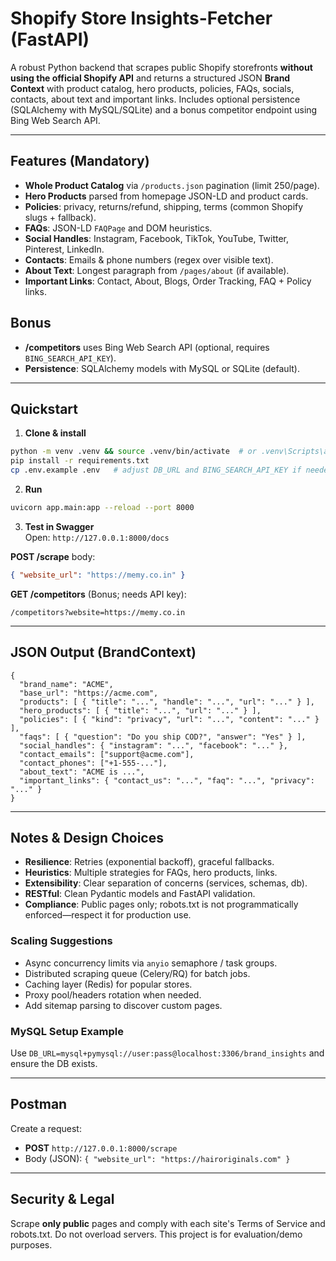 # Shopify Store Insights-Fetcher (FastAPI)

A robust Python backend that scrapes public Shopify storefronts **without using the official Shopify API** and returns a structured JSON **Brand Context** with product catalog, hero products, policies, FAQs, socials, contacts, about text and important links. Includes optional persistence (SQLAlchemy with MySQL/SQLite) and a bonus competitor endpoint using Bing Web Search API.

---

## Features (Mandatory)
- **Whole Product Catalog** via `/products.json` pagination (limit 250/page).
- **Hero Products** parsed from homepage JSON-LD and product cards.
- **Policies**: privacy, returns/refund, shipping, terms (common Shopify slugs + fallback).
- **FAQs**: JSON-LD `FAQPage` and DOM heuristics.
- **Social Handles**: Instagram, Facebook, TikTok, YouTube, Twitter, Pinterest, LinkedIn.
- **Contacts**: Emails & phone numbers (regex over visible text).
- **About Text**: Longest paragraph from `/pages/about` (if available).
- **Important Links**: Contact, About, Blogs, Order Tracking, FAQ + Policy links.

## Bonus
- **/competitors** uses Bing Web Search API (optional, requires `BING_SEARCH_API_KEY`).
- **Persistence**: SQLAlchemy models with MySQL or SQLite (default).

---

## Quickstart

1. **Clone & install**

```bash
python -m venv .venv && source .venv/bin/activate  # or .venv\Scripts\activate on Windows
pip install -r requirements.txt
cp .env.example .env   # adjust DB_URL and BING_SEARCH_API_KEY if needed
```

2. **Run**

```bash
uvicorn app.main:app --reload --port 8000
```

3. **Test in Swagger**  
Open: `http://127.0.0.1:8000/docs`

**POST /scrape** body:
```json
{ "website_url": "https://memy.co.in" }
```

**GET /competitors** (Bonus; needs API key):
```
/competitors?website=https://memy.co.in
```

---

## JSON Output (BrandContext)

```jsonc
{
  "brand_name": "ACME",
  "base_url": "https://acme.com",
  "products": [ { "title": "...", "handle": "...", "url": "..." } ],
  "hero_products": [ { "title": "...", "url": "..." } ],
  "policies": [ { "kind": "privacy", "url": "...", "content": "..." } ],
  "faqs": [ { "question": "Do you ship COD?", "answer": "Yes" } ],
  "social_handles": { "instagram": "...", "facebook": "..." },
  "contact_emails": ["support@acme.com"],
  "contact_phones": ["+1-555-..."],
  "about_text": "ACME is ...",
  "important_links": { "contact_us": "...", "faq": "...", "privacy": "..." }
}
```

---

## Notes & Design Choices

- **Resilience**: Retries (exponential backoff), graceful fallbacks.
- **Heuristics**: Multiple strategies for FAQs, hero products, links.
- **Extensibility**: Clear separation of concerns (services, schemas, db).
- **RESTful**: Clean Pydantic models and FastAPI validation.
- **Compliance**: Public pages only; robots.txt is not programmatically enforced—respect it for production use.

### Scaling Suggestions
- Async concurrency limits via `anyio` semaphore / task groups.
- Distributed scraping queue (Celery/RQ) for batch jobs.
- Caching layer (Redis) for popular stores.
- Proxy pool/headers rotation when needed.
- Add sitemap parsing to discover custom pages.

### MySQL Setup Example
Use `DB_URL=mysql+pymysql://user:pass@localhost:3306/brand_insights` and ensure the DB exists.

---

## Postman

Create a request:
- **POST** `http://127.0.0.1:8000/scrape`
- Body (JSON): `{ "website_url": "https://hairoriginals.com" }`

---

## Security & Legal

Scrape **only public** pages and comply with each site's Terms of Service and robots.txt. Do not overload servers. This project is for evaluation/demo purposes.
